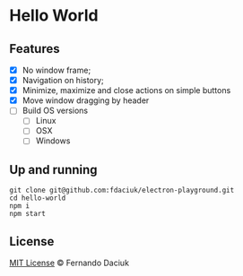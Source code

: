 # Hello World

## Features

- [x] No window frame;
- [x] Navigation on history;
- [x] Minimize, maximize and close actions on simple buttons
- [x] Move window dragging by header
- [ ] Build OS versions
  - [ ] Linux
  - [ ] OSX
  - [ ] Windows

## Up and running

```console
git clone git@github.com:fdaciuk/electron-playground.git
cd hello-world
npm i
npm start
```

## License

[MIT License](https://github.com/fdaciuk/licenses/blob/master/MIT-LICENSE.md) &copy; Fernando Daciuk
